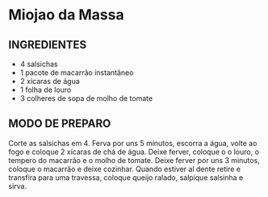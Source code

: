 # Miojao da Massa
## INGREDIENTES
- 4 salsichas
- 1 pacote de macarrão instantâneo
- 2 xícaras de água
- 1 folha de louro
- 3 colheres de sopa de molho de tomate

## MODO DE PREPARO
Corte as salsichas em 4.
Ferva por uns 5 minutos, escorra a água, volte ao fogo e coloque 2 xícaras de chá de água.
Deixe ferver, coloque o o louro, o tempero do macarrão e o molho de tomate.
Deixe ferver por uns 3 minutos, coloque o macarrão e deixe cozinhar.
Quando estiver al dente retire e transfira para uma travessa, coloque queijo ralado, salpique salsinha e sirva.